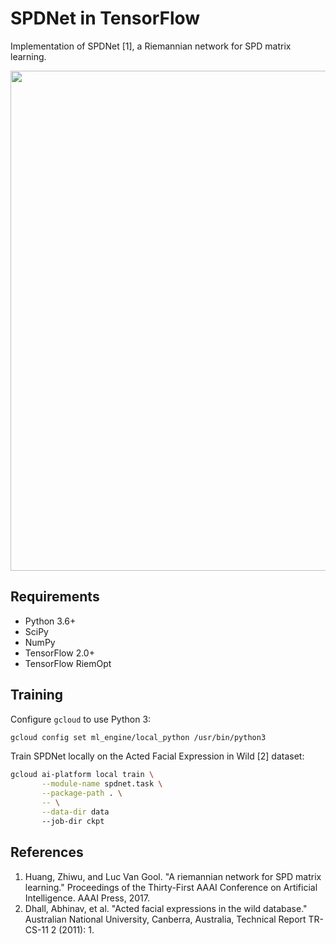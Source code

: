 # SPDNet in TensorFlow

Implementation of SPDNet [1], a Riemannian network for SPD matrix learning.

<img align="center" width="800" src="https://github.com/master/tensorflow-riemopt/blob/master/examples/spdnet/spdnet.png?raw=true">

## Requirements

 * Python 3.6+
 * SciPy
 * NumPy
 * TensorFlow 2.0+
 * TensorFlow RiemOpt

## Training

Configure `gcloud` to use Python 3:

```bash
gcloud config set ml_engine/local_python /usr/bin/python3
```

Train SPDNet locally on the Acted Facial Expression in Wild [2] dataset:

```bash
gcloud ai-platform local train \
       --module-name spdnet.task \
       --package-path . \
       -- \
       --data-dir data
       --job-dir ckpt
```

## References

 1. Huang, Zhiwu, and Luc Van Gool. "A riemannian network for SPD matrix
 learning." Proceedings of the Thirty-First AAAI Conference on Artificial
 Intelligence. AAAI Press, 2017.
 2. Dhall, Abhinav, et al. "Acted facial expressions in the wild database."
 Australian National University, Canberra, Australia, Technical Report
 TR-CS-11 2 (2011): 1.
